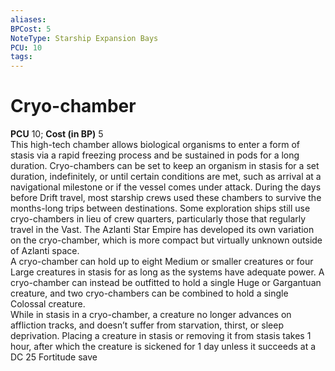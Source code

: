 ```yaml
---
aliases: 
BPCost: 5
NoteType: Starship Expansion Bays
PCU: 10
tags: 
---
```


# Cryo-chamber

**PCU** 10; **Cost (in BP)** 5  
This high-tech chamber allows biological organisms to enter a form of stasis via a rapid freezing process and be sustained in pods for a long duration. Cryo-chambers can be set to keep an organism in stasis for a set duration, indefinitely, or until certain conditions are met, such as arrival at a navigational milestone or if the vessel comes under attack. During the days before Drift travel, most starship crews used these chambers to survive the months-long trips between destinations. Some exploration ships still use cryo-chambers in lieu of crew quarters, particularly those that regularly travel in the Vast. The Azlanti Star Empire has developed its own variation on the cryo-chamber, which is more compact but virtually unknown outside of Azlanti space.  
A cryo-chamber can hold up to eight Medium or smaller creatures or four Large creatures in stasis for as long as the systems have adequate power. A cryo-chamber can instead be outfitted to hold a single Huge or Gargantuan creature, and two cryo-chambers can be combined to hold a single Colossal creature.  
While in stasis in a cryo-chamber, a creature no longer advances on affliction tracks, and doesn’t suffer from starvation, thirst, or sleep deprivation. Placing a creature in stasis or removing it from stasis takes 1 hour, after which the creature is sickened for 1 day unless it succeeds at a DC 25 Fortitude save